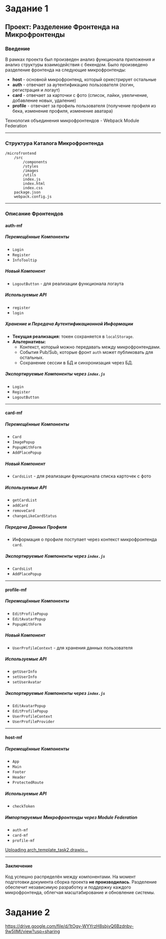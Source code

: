 # Задание 1

## Проект: Разделение Фронтенда на Микрофронтенды

### Введение

В рамках проекта был произведен анализ функционала приложения и анализ структуры взаимодействия с бекендом.
Было произведено разделение фронтенда на следующие микрофронтенды:

- **host** - основной микрофронтенд, который оркестрирует остальные
- **auth** - отвечает за аутентификацию пользователя (логин, регистрация и логаут)
- **card** - отвечает за карточки с фото (список, лайки, увеличение, добавление новых, удаление)
- **profile** - отвечает за профиль пользователя (получение профиля из бека, изменение профиля, изменение аватара)

Технология объединения микрофронтендов - Webpack Module Federation

---

### Структура Каталога Микрофронтенда

```plaintext
/microfrontend
    /src
        /components
        /styles
        /images
        /utils
        index.js
        index.html
        index.css
    package.json
    webpack.config.js
```

---

### Описание Фронтендов

#### **auth-mf**

##### Перемещённые Компоненты
- `Login`
- `Register`
- `InfoTooltip`

##### Новый Компонент
- `LogoutButton` - для реализации функционала логаута

##### Используемые API
- `register`
- `login`

##### Хранение и Передача Аутентификационной Информации
- **Текущая реализация:** токен сохраняется в `localStorage`.
- **Альтернативы:**
  - Контекст, который можно передавать между микрофронтендами.
  - События Pub/Sub, которые фронт `auth` может публиковать для остальных.
  - Сохранение сессии в БД и синхронизация через БД.

##### Экспортируемые Компоненты через `index.js`
- `Login`
- `Register`
- `LogoutButton`

---

#### **card-mf**

##### Перемещённые Компоненты
- `Card`
- `ImagePopup`
- `PopupWithForm`
- `AddPlacePopup`

##### Новый Компонент
- `CardsList` - для реализации функционала списка карточек с фото

##### Используемые API
- `getCardList`
- `addCard`
- `removeCard`
- `changeLikeCardStatus`

##### Передача Данных Профиля
- Информация о профиле поступает через контекст микрофронтенда `card`.

##### Экспортируемые Компоненты через `index.js`
- `CardsList`
- `AddPlacePopup`

---

#### **profile-mf**

##### Перемещённые Компоненты
- `EditProfilePopup`
- `EditAvatarPopup`
- `PopupWithForm`

##### Новый Компонент
- `UserProfileContext` - для хранения данных пользователя

##### Используемые API
- `getUserInfo`
- `setUserInfo`
- `setUserAvatar`

##### Экспортируемые Компоненты через `index.js`
- `EditAvatarPopup`
- `EditProfilePopup`
- `UserProfileContext`
- `UserProfileProvider`

---

#### **host-mf**

##### Перемещённые Компоненты
- `App`
- `Main`
- `Footer`
- `Header`
- `ProtectedRoute`

##### Используемые API
- `checkToken`

##### Импортируемые Микрофронтенды через Module Federation
- `auth-mf`
- `card-mf`
- `profile-mf`

[Uploading arch_template_task2.drawio…]()


---

#### Заключение

Код успешно распределён между компонентами. На момент подготовки документа сборка проекта **не производилась**. Разделение обеспечит независимую разработку и поддержку каждого микрофронтенда, облегчая масштабирование и обновление системы.


# Задание 2

https://drive.google.com/file/d/1tOgy-WYYrzH8sbjvQ6Bzdnbv-9w5IlMl/view?usp=sharing
